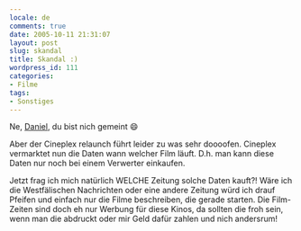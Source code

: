 ```yaml
---
locale: de
comments: true
date: 2005-10-11 21:31:07
layout: post
slug: skandal
title: Skandal :)
wordpress_id: 111
categories:
- Filme
tags:
- Sonstiges
---
```


Ne, [Daniel](http://www.hahler.de/daniel), du bist nich gemeint :smile:

Aber der Cineplex relaunch führt leider zu was sehr doooofen. Cineplex
vermarktet nun die Daten wann welcher Film läuft. D.h. man kann diese Daten nur
noch bei einem Verwerter einkaufen.

Jetzt frag ich mich natürlich WELCHE Zeitung solche Daten kauft?! Wäre ich die
Westfälischen Nachrichten oder eine andere Zeitung würd ich drauf Pfeifen und
einfach nur die Filme beschreiben, die gerade starten. Die Film-Zeiten sind
doch eh nur Werbung für diese Kinos, da sollten die froh sein, wenn man die
abdruckt oder mir Geld dafür zahlen und nich andersrum!
